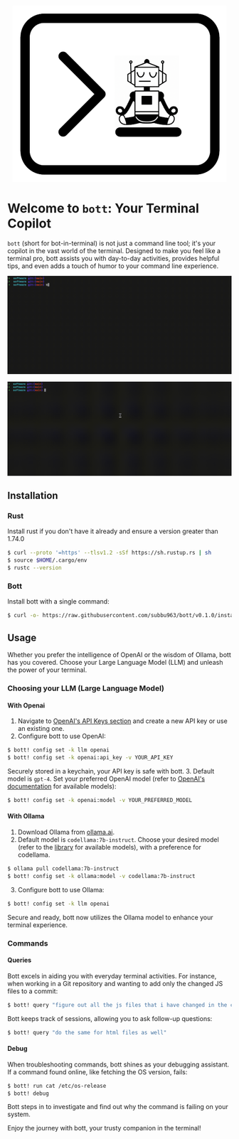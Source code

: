 <p align="center">
  <img src="./assets/bott.png"/>
</p>

# Welcome to `bott`: Your Terminal Copilot
`bott` (short for bot-in-terminal) is not just a command line tool; it's your copilot in the vast world of the terminal. Designed to make you feel like a terminal pro, bott assists you with day-to-day activities, provides helpful tips, and even adds a touch of humor to your command line experience.
<p align="left">
  <img src="./assets/query.gif"/>
</p>
<p align="right">
  <img src="./assets/debug.gif"/>
</p>

## Installation
### Rust
Install rust if you don't have it already and ensure a version greater than 1.74.0
```bash
$ curl --proto '=https' --tlsv1.2 -sSf https://sh.rustup.rs | sh
$ source $HOME/.cargo/env
$ rustc --version
```
### Bott
Install bott with a single command:
```bash
$ curl -o- https://raw.githubusercontent.com/subbu963/bott/v0.1.0/install.sh | bash 
```

## Usage
Whether you prefer the intelligence of OpenAI or the wisdom of Ollama, bott has you covered. Choose your Large Language Model (LLM) and unleash the power of your terminal.
### Choosing your LLM (Large Language Model)
#### With Openai
1. Navigate to [OpenAI's API Keys section](https://platform.openai.com/api-keys) and create a new API key or use an existing one.
2. Configure bott to use OpenAI:
```bash
$ bott! config set -k llm openai
$ bott! config set -k openai:api_key -v YOUR_API_KEY
```
Securely stored in a keychain, your API key is safe with bott.
3. Default model is `gpt-4`. Set your preferred OpenAI model (refer to [OpenAI's documentation](https://platform.openai.com/docs/models/gpt-4-and-gpt-4-turbo) for available models):
```bash
$ bott! config set -k openai:model -v YOUR_PREFERRED_MODEL
```
#### With Ollama
1. Download Ollama from [ollama.ai](https://ollama.ai).
2. Default model is `codellama:7b-instruct`. Choose your desired model (refer to the [library](https://ollama.ai/library) for available models), with a preference for codellama.
```bash
$ ollama pull codellama:7b-instruct
$ bott! config set -k ollama:model -v codellama:7b-instruct
```
3. Configure bott to use Ollama:
```bash
$ bott! config set -k llm openai
```
Secure and ready, bott now utilizes the Ollama model to enhance your terminal experience.
### Commands
#### Queries
Bott excels in aiding you with everyday terminal activities. For instance, when working in a Git repository and wanting to add only the changed JS files to a commit:
```bash
$ bott! query "figure out all the js files that i have changed in the current directory and add them to the commit."
```
Bott keeps track of sessions, allowing you to ask follow-up questions:
```bash
$ bott! query "do the same for html files as well"
```
#### Debug
When troubleshooting commands, bott shines as your debugging assistant. If a command found online, like fetching the OS version, fails:
```bash
$ bott! run cat /etc/os-release
$ bott! debug
```
Bott steps in to investigate and find out why the command is failing on your system.

Enjoy the journey with bott, your trusty companion in the terminal!

